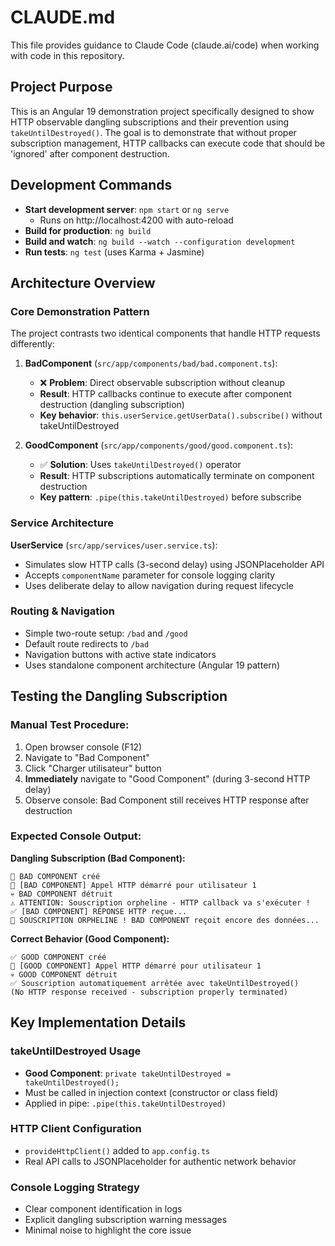 # CLAUDE.md

This file provides guidance to Claude Code (claude.ai/code) when working with code in this repository.

## Project Purpose

This is an Angular 19 demonstration project specifically designed to show HTTP observable dangling subscriptions and their prevention using `takeUntilDestroyed()`. The goal is to demonstrate that without proper subscription management, HTTP callbacks can execute code that should be 'ignored' after component destruction.

## Development Commands

- **Start development server**: `npm start` or `ng serve`
  - Runs on http://localhost:4200 with auto-reload
- **Build for production**: `ng build`
- **Build and watch**: `ng build --watch --configuration development`
- **Run tests**: `ng test` (uses Karma + Jasmine)

## Architecture Overview

### Core Demonstration Pattern
The project contrasts two identical components that handle HTTP requests differently:

1. **BadComponent** (`src/app/components/bad/bad.component.ts`):
   - ❌ **Problem**: Direct observable subscription without cleanup
   - **Result**: HTTP callbacks continue to execute after component destruction (dangling subscription)
   - **Key behavior**: `this.userService.getUserData().subscribe()` without takeUntilDestroyed

2. **GoodComponent** (`src/app/components/good/good.component.ts`):
   - ✅ **Solution**: Uses `takeUntilDestroyed()` operator  
   - **Result**: HTTP subscriptions automatically terminate on component destruction
   - **Key pattern**: `.pipe(this.takeUntilDestroyed)` before subscribe

### Service Architecture
**UserService** (`src/app/services/user.service.ts`):
- Simulates slow HTTP calls (3-second delay) using JSONPlaceholder API
- Accepts `componentName` parameter for console logging clarity
- Uses deliberate delay to allow navigation during request lifecycle

### Routing & Navigation
- Simple two-route setup: `/bad` and `/good`
- Default route redirects to `/bad`
- Navigation buttons with active state indicators
- Uses standalone component architecture (Angular 19 pattern)

## Testing the Dangling Subscription

### Manual Test Procedure:
1. Open browser console (F12)
2. Navigate to "Bad Component"
3. Click "Charger utilisateur" button
4. **Immediately** navigate to "Good Component" (during 3-second HTTP delay)
5. Observe console: Bad Component still receives HTTP response after destruction

### Expected Console Output:
**Dangling Subscription (Bad Component):**
```
🔴 BAD COMPONENT créé
🚀 [BAD COMPONENT] Appel HTTP démarré pour utilisateur 1
💀 BAD COMPONENT détruit
⚠️ ATTENTION: Souscription orpheline - HTTP callback va s'exécuter !
✅ [BAD COMPONENT] RÉPONSE HTTP reçue... 
🚨 SOUSCRIPTION ORPHELINE ! BAD COMPONENT reçoit encore des données...
```

**Correct Behavior (Good Component):**
```
✅ GOOD COMPONENT créé
🚀 [GOOD COMPONENT] Appel HTTP démarré pour utilisateur 1  
💀 GOOD COMPONENT détruit
✅ Souscription automatiquement arrêtée avec takeUntilDestroyed()
(No HTTP response received - subscription properly terminated)
```

## Key Implementation Details

### takeUntilDestroyed Usage
- **Good Component**: `private takeUntilDestroyed = takeUntilDestroyed();`
- Must be called in injection context (constructor or class field)
- Applied in pipe: `.pipe(this.takeUntilDestroyed)`

### HTTP Client Configuration
- `provideHttpClient()` added to `app.config.ts`
- Real API calls to JSONPlaceholder for authentic network behavior

### Console Logging Strategy
- Clear component identification in logs
- Explicit dangling subscription warning messages
- Minimal noise to highlight the core issue